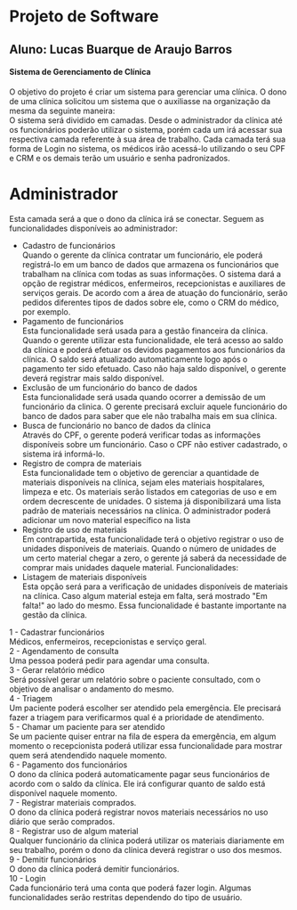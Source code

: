 # Projeto de Software
## Aluno: Lucas Buarque de Araujo Barros

#### Sistema de Gerenciamento de Clínica
   O objetivo do projeto é criar um sistema para gerenciar uma clínica. O dono de uma clínica solicitou um sistema que o auxiliasse na organização da mesma da seguinte maneira: </br>
   O sistema será dividido em camadas. Desde o administrador da clínica até os funcionários poderão utilizar o sistema, porém cada um irá acessar sua respectiva camada referente à sua área de trabalho. Cada camada terá sua forma de Login no sistema, os médicos irão acessá-lo utilizando o seu CPF e CRM e os demais terão um usuário e senha padronizados.

# Administrador
   Esta camada será a que o dono da clínica irá se conectar. Seguem as funcionalidades disponíveis ao administrador:
   * Cadastro de funcionários </br>
   Quando o gerente da clínica contratar um funcionário, ele poderá registrá-lo em um banco de dados que armazena os funcionários que trabalham na clínica com todas as suas informações. O sistema dará a opção de registrar médicos, enfermeiros, recepcionistas e auxiliares de serviços gerais. De acordo com a área de atuação do funcionário, serão pedidos diferentes tipos de dados sobre ele, como o CRM do médico, por exemplo. </br>
   * Pagamento de funcionários </br>
   Esta funcionalidade será usada para a gestão financeira da clínica. Quando o gerente utilizar esta funcionalidade, ele terá acesso ao saldo da clínica e poderá efetuar os devidos pagamentos aos funcionários da clínica. O saldo será atualizado automaticamente logo após o pagamento ter sido efetuado. Caso não haja saldo disponível, o gerente deverá registrar mais saldo disponível. </br>
   * Exclusão de um funcionário do banco de dados </br>
   Esta funcionalidade será usada quando ocorrer a demissão de um funcionário da clinica. O gerente precisará excluir aquele funcionário do banco de dados para saber que ele não trabalha mais em sua clínica. </br>
   * Busca de funcionário no banco de dados da clínica </br>
   Através do CPF, o gerente poderá verificar todas as informações disponíveis sobre um funcionário. Caso o CPF não estiver cadastrado, o sistema irá informá-lo. </br> 
   * Registro de compra de materiais </br>
   Esta funcionalidade tem o objetivo de gerenciar a quantidade de materiais disponíveis na clínica, sejam eles materiais hospitalares, limpeza e etc. Os materiais serão listados em categorias de uso e em ordem decrescente de unidades. O sistema já disponibilizará uma lista padrão de materiais necessários na clínica. O administrador poderá adicionar um novo material específico na lista </br>
   * Registro de uso de materiais </br>
   Em contrapartida, esta funcionalidade terá o objetivo registrar o uso de unidades disponíveis de materiais. Quando o número de unidades de um certo material chegar a zero, o gerente já saberá da necessidade de comprar mais unidades daquele material.
Funcionalidades:</br>
   * Listagem de materiais disponíveis </br>
   Esta opção será para a verificação de unidades disponíveis de materiais na clínica. Caso algum material esteja em falta, será mostrado "Em falta!" ao lado do mesmo. Essa funcionalidade é bastante importante na gestão da clínica. </br>

1 - Cadastrar funcionários </br>
Médicos, enfermeiros, recepcionistas e serviço geral.</br>
2 - Agendamento de consulta</br>
Uma pessoa poderá pedir  para agendar uma consulta.</br>
3 - Gerar relatório médico</br>
Será possível gerar um relatório sobre o paciente consultado, com o objetivo de analisar o andamento do mesmo.</br>
4 - Triagem</br>
Um paciente poderá escolher ser atendido pela emergência. Ele precisará fazer a triagem para verificarmos qual é a prioridade de atendimento.</br>
5 - Chamar um paciente para ser atendido</br>
Se um paciente quiser entrar na fila de espera da emergência, em algum momento o recepcionista poderá utilizar essa funcionalidade para mostrar quem será atendendido naquele momento.</br>
 6 - Pagamento dos funcionários</br>
O dono da clínica poderá automaticamente pagar seus funcionários de acordo com o saldo da clínica. Ele irá configurar quanto de saldo está disponível naquele momento.</br>
7 - Registrar materiais comprados.</br>
O dono da clínica poderá registrar novos materiais  necessários no uso diário que serão comprados.</br>
8 - Registrar uso de algum material</br>
Qualquer funcionário da clínica poderá utilizar os materiais diariamente em seu trabalho, porém o dono da clínica deverá registrar o uso dos mesmos.</br>
9 - Demitir funcionários</br>
O dono da clínica poderá demitir funcionários.</br>
10 - Login</br>
Cada funcionário terá uma conta que poderá fazer login. Algumas funcionalidades serão restritas dependendo do tipo de usuário.</br>
